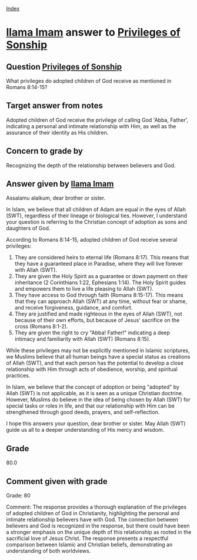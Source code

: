 
[Index](../../index.md)
# [llama Imam](../../answering_models/llama_Imam.md) answer to [Privileges of Sonship](../../questions/Privileges_of_Sonship.md)

## Question [Privileges of Sonship](../../questions/Privileges_of_Sonship.md)
What privileges do adopted children of God receive as mentioned in Romans 8:14-15?

## Target answer from notes
Adopted children of God receive the privilege of calling God 'Abba, Father', indicating a personal and intimate relationship with Him, as well as the assurance of their identity as His children.

## Concern to grade by
Recognizing the depth of the relationship between believers and God.

## Answer given by [llama Imam](../../answering_models/llama_Imam.md)
Assalamu alaikum, dear brother or sister.

In Islam, we believe that all children of Adam are equal in the eyes of Allah (SWT), regardless of their lineage or biological ties. However, I understand your question is referring to the Christian concept of adoption as sons and daughters of God.

According to Romans 8:14-15, adopted children of God receive several privileges:

1. They are considered heirs to eternal life (Romans 8:17). This means that they have a guaranteed place in Paradise, where they will live forever with Allah (SWT).
2. They are given the Holy Spirit as a guarantee or down payment on their inheritance (2 Corinthians 1:22, Ephesians 1:14). The Holy Spirit guides and empowers them to live a life pleasing to Allah (SWT).
3. They have access to God through faith (Romans 8:15-17). This means that they can approach Allah (SWT) at any time, without fear or shame, and receive forgiveness, guidance, and comfort.
4. They are justified and made righteous in the eyes of Allah (SWT), not because of their own efforts, but because of Jesus' sacrifice on the cross (Romans 8:1-2).
5. They are given the right to cry "Abba! Father!" indicating a deep intimacy and familiarity with Allah (SWT) (Romans 8:15).

While these privileges may not be explicitly mentioned in Islamic scriptures, we Muslims believe that all human beings have a special status as creations of Allah (SWT), and that each person has the potential to develop a close relationship with Him through acts of obedience, worship, and spiritual practices.

In Islam, we believe that the concept of adoption or being "adopted" by Allah (SWT) is not applicable, as it is seen as a unique Christian doctrine. However, Muslims do believe in the idea of being chosen by Allah (SWT) for special tasks or roles in life, and that our relationship with Him can be strengthened through good deeds, prayers, and self-reflection.

I hope this answers your question, dear brother or sister. May Allah (SWT) guide us all to a deeper understanding of His mercy and wisdom.

## Grade
80.0

## Comment given with grade
Grade: 80

Comment: The response provides a thorough explanation of the privileges of adopted children of God in Christianity, highlighting the personal and intimate relationship believers have with God. The connection between believers and God is recognized in the response, but there could have been a stronger emphasis on the unique depth of this relationship as rooted in the sacrificial love of Jesus Christ. The response presents a respectful comparison between Islamic and Christian beliefs, demonstrating an understanding of both worldviews.
